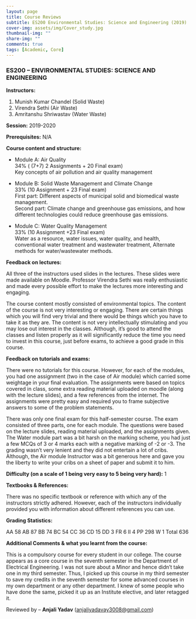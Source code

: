 ```yaml
---
layout: page
title: Course Reviews
subtitle: ES200 Environmental Studies: Science and Engineering (2019)
cover-img: assets/img/Cover_study.jpg
thumbnail-img: ""
share-img: ""
comments: true
tags: [Academic, Core]
---
```


### ES200 – ENVIRONMENTAL STUDIES: SCIENCE AND ENGINEERING

**Instructors:**

1. Munish Kumar Chandel (Solid Waste)
2. Virendra Sethi (Air Waste)
3. Amritanshu Shriwastav (Water Waste)

**Session:** 2019-2020

**Prerequisites:** N/A

**Course content and structure:**

* Module A: Air Quality  
34% ( (7+7) 2 Assignments + 20 Final exam)  
Key concepts of air pollution and air quality management  

* Module B: Solid Waste Management and Climate Change  
33% (10 Assignment + 23 Final exam)  
First part: Different aspects of municipal solid and biomedical waste management.  
Second part: Climate change and greenhouse gas emissions, and how different technologies could reduce greenhouse gas emissions.  

* Module C: Water Quality Management  
33% (10 Assignment +23 Final exam)  
Water as a resource, water issues, water quality, and health, conventional water treatment and wastewater treatment, Alternate methods for water/wastewater methods.  

**Feedback on lectures:**

All three of the instructors used slides in the lectures. These slides were made available on Moodle. Professor Virendra Sethi was really enthusiastic and made every possible effort to make the lectures more interesting and engaging.

The course content mostly consisted of environmental topics. The content of the course is not very interesting or engaging. There are certain things which you will find very trivial and there would be things which you have to take it as they are. The content is not very intellectually stimulating and you may lose out interest in the classes. Although, it’s good to attend the classes and listen properly as it will significantly reduce the time you need to invest in this course, just before exams, to achieve a good grade in this course.

**Feedback on tutorials and exams:**

There were no tutorials for this course. However, for each of the modules, you had one assignment (two in the case of Air module) which carried some weightage in your final evaluation. The assignments were based on topics covered in class, some extra reading material uploaded on moodle (along with the lecture slides), and a few references from the internet. The assignments were pretty easy and required you to frame subjective answers to some of the problem statements.

There was only one final exam for this half-semester course. The exam consisted of three parts, one for each module. The questions were based on the lecture slides, reading material uploaded, and the assignments given. The Water module part was a bit harsh on the marking scheme, you had just a few MCQs of 3 or 4 marks each with a negative marking of -2 or -3. The grading wasn’t very lenient and they did not entertain a lot of cribs. Although, the Air module Instructor was a bit generous here and gave you the liberty to write your cribs on a sheet of paper and submit it to him.

**Difficulty (on a scale of 1 being very easy to 5 being very hard):** 1

**Textbooks & References:**

There was no specific textbook or reference with which any of the instructors strictly adhered. However, each of the instructors individually provided you with information about different references you can use.

**Grading Statistics:**

AA 58
AB 87
BB 74
BC 54
CC 36
CD 15
DD 3
FR 6
II 4
PP 298
W 1
Total 636

**Additional Comments & what you learnt from the course:**

This is a compulsory course for every student in our college. The course appears as a core course in the seventh semester in the Department of Electrical Engineering. I was not sure about a Minor and hence didn’t take one in my third semester. Thus, I picked up this course in my third semester to save my credits in the seventh semester for some advanced courses in my own department or any other department. I knew of some people who have done the same, picked it up as an Institute elective, and later retagged it.

Reviewed by – **Anjali Yadav** (anjaliyadavay3008@gmail.com)
